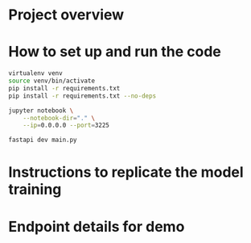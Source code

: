 # Project overview

# How to set up and run the code
```bash
virtualenv venv  
source venv/bin/activate  
pip install -r requirements.txt  
pip install -r requirements.txt --no-deps
```
```bash
jupyter notebook \
    --notebook-dir="." \
    --ip=0.0.0.0 --port=3225
```
```bash
fastapi dev main.py
```

# Instructions to replicate the model training

# Endpoint details for demo
